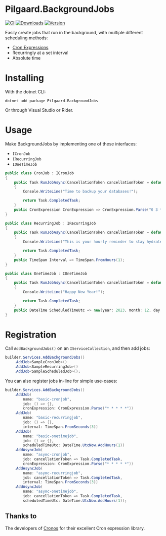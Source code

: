 # Pilgaard.BackgroundJobs

[![CI](https://github.com/NielsPilgaard/Pilgaard.BackgroundJobs/actions/workflows/backgroundjobs_ci.yml/badge.svg)](https://github.com/NielsPilgaard/Pilgaard.BackgroundJobs/actions/workflows/backgroundjobs_ci.yml)
[![Downloads](https://img.shields.io/nuget/dt/pilgaard.backgroundjobs.svg)](https://www.nuget.org/packages/Pilgaard.BackgroundJobs)
[![Version](https://img.shields.io/nuget/vpre/pilgaard.backgroundjobs.svg)](https://www.nuget.org/packages/Pilgaard.BackgroundJobs)

Easily create jobs that run in the background, with multiple different scheduling methods:

- [Cron Expressions](https://crontab.guru/)
- Recurringly at a set interval
- Absolute time

# Installing

With the dotnet CLI:

    dotnet add package Pilgaard.BackgroundJobs

Or through Visual Studio or Rider.

# Usage

Make BackgroundJobs by implementing one of these interfaces:
- `ICronJob`
- `IRecurringJob` 
- `IOneTimeJob`

```csharp
public class CronJob : ICronJob
{
    public Task RunJobAsync(CancellationToken cancellationToken = default)
    {
        Console.WriteLine("Time to backup your databases!");

        return Task.CompletedTask;
    }
    public CronExpression CronExpression => CronExpression.Parse("0 3 * * *");
}
```
```csharp
public class RecurringJob : IRecurringJob
{
    public Task RunJobAsync(CancellationToken cancellationToken = default)
    {
        Console.WriteLine("This is your hourly reminder to stay hydrated.");

        return Task.CompletedTask;
    }
    public TimeSpan Interval => TimeSpan.FromHours(1);
}
```
```csharp
public class OneTimeJob : IOneTimeJob
{
    public Task RunJobAsync(CancellationToken cancellationToken = default)
    {
        Console.WriteLine("Happy New Year!");

        return Task.CompletedTask;
    }
    public DateTime ScheduledTimeUtc => new(year: 2023, month: 12, day: 31, hour: 23, minute: 59, second: 59);
}
```


# Registration

Call `AddBackgroundJobs()` on an `IServiceCollection`, and then add jobs:

```csharp
builder.Services.AddBackgroundJobs()
    .AddJob<SampleCronJob>()
    .AddJob<SampleRecurringJob>()
    .AddJob<SampleScheduledJob>();
```

You can also register jobs in-line for simple use-cases:

```csharp
builder.Services.AddBackgroundJobs()
    .AddJob(
        name: "basic-cronjob",
        job: () => {},
        cronExpression: CronExpression.Parse("* * * * *"))
    .AddJob(
        name: "basic-recurringjob",
        job: () => {},
        interval: TimeSpan.FromSeconds(3))
    .AddJob(
        name: "basic-onetimejob",
        job: () => {},
        scheduledTimeUtc: DateTime.UtcNow.AddHours(1))
    .AddAsyncJob(
        name: "async-cronjob",
        job: cancellationToken => Task.CompletedTask,
        cronExpression: CronExpression.Parse("* * * * *"))
    .AddAsyncJob(
        name: "async-recurringjob",
        job: cancellationToken => Task.CompletedTask,
        interval: TimeSpan.FromSeconds(3))
    .AddAsyncJob(
        name: "async-onetimejob",
        job: cancellationToken => Task.CompletedTask,
        scheduledTimeUtc: DateTime.UtcNow.AddHours(1));
```

## Thanks to

The developers of [Cronos](https://github.com/HangfireIO/Cronos) for their excellent Cron expression library.
